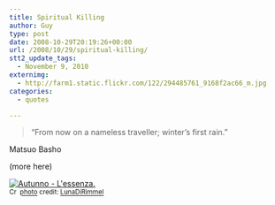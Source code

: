 ```yaml
---
title: Spiritual Killing
author: Guy
type: post
date: 2008-10-29T20:19:26+00:00
url: /2008/10/29/spiritual-killing/
stt2_update_tags:
  - November 9, 2010
externimg:
  - http://farm1.static.flickr.com/122/294485761_9168f2ac66_m.jpg
categories:
  - quotes

---
```

> &#8220;From now on a nameless traveller; winter&#8217;s first rain.&#8221;

Matsuo Basho

(more here)

<a href="http://www.flickr.com/photos/77251992@N00/294485761/" title="Autunno - L'essenza." target="_blank"><img src="http://farm1.static.flickr.com/122/294485761_9168f2ac66_m.jpg" alt="Autunno - L'essenza." border="0" /></a>  
<small><a href="http://creativecommons.org/licenses/by-nc-nd/2.0/" title="Attribution-NonCommercial-NoDerivs License" target="_blank"><img src="http://guyjames.test/wp-content/plugins/photo-dropper/images/cc.png" alt="Creative Commons License" border="0" width="16" height="16" align="absmiddle" /></a> <a href="http://www.photodropper.com/photos/" target="_blank">photo</a> credit: <a href="http://www.flickr.com/photos/77251992@N00/294485761/" title="LunaDiRimmel" target="_blank">LunaDiRimmel</a></small>